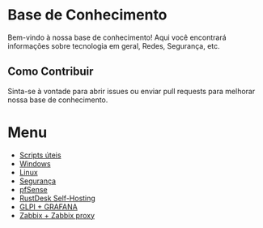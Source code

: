 # Base de Conhecimento

Bem-vindo à nossa base de conhecimento! Aqui você encontrará informações sobre tecnologia em geral, Redes, Segurança, etc.

## Como Contribuir
Sinta-se à vontade para abrir issues ou enviar pull requests para melhorar nossa base de conhecimento.

# Menu

- [Scripts úteis](Scripts.md)
- [Windows](Windows.md)
- [Linux](Linux.md)
- [Segurança](Segurança.md)
- [pfSense](pfSense.md)
- [RustDesk Self-Hosting](rustdesk.md)
- [GLPI + GRAFANA](glpi.md)
- [Zabbix + Zabbix proxy](zabbix.md)
